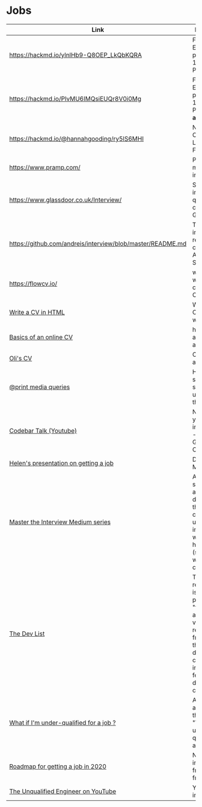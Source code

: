 # Jobs

| Link | Description | Added by |
| ---- | ----------- | -------- |
| https://hackmd.io/ylnlHb9-Q8OEP_LkQbKQRA | FAC19 Employment prep, Week 12, Presentation | @Alexreid95 |
| https://hackmd.io/PlvMU6IMQsiEUQr8V0i0Mg | FAC19 Employment prep, Week 12, Presentations **all in one** | @glrta |
| https://hackmd.io/@hannahgooding/ry5lS6MHI | Notes from Codebar talk: Landing Your First Dev Job | @hannahgooding |
| https://www.pramp.com/ | Practice mock interviews | @hannahgooding |
| https://www.glassdoor.co.uk/Interview/ | Search interview questions by company on Glassdoor | @hannahgooding |
| https://github.com/andreis/interview/blob/master/README.md | Tonnes of interview resources compiled by Andrei Simionescu | @hannahgooding |
| https://flowcv.io/ | webpage where you can Build  a CV| akomiqaia |
| [Write a CV in HTML](https://ericwbailey.design/writing/how-to-not-make-a-resume-in-react.html ) | Writing your CV in your website | Oli |
| [Basics of an online CV](https://mxb.dev/blog/eleventy-resume-builder/) | how to keep a CV nice and simple | Oli |
| [Oli's CV](https://oliverjam.es/cv/) | Oli's CV as an exmaple | Oli |
| [@print media queries](https://github.com/maxboeck/resume/blob/master/src/assets/styles/print/_index.scss) | How to set specific styles for a user printing the site | oli |
| [Codebar Talk (Youtube)](https://www.youtube.com/watch?v=6Dk5JDDi0ik) | Navigating your career in COVID-19 - Jennifer Gabrielle-Chapman | Rob Faldo (April 2020) | @hannahgooding |
|[Helen's presentation on getting a job](https://hackmd.io/@uYhtwaTkQeyelbBdX4OTeA/Sk0ek1Xq8#/)|Delivered 8 May |Jack|
|[Master the Interview Medium series](https://medium.com/javascript-scene/master-the-javascript-interview-what-is-a-closure-b2f0d2152b36)|A Medium series of articles on different things that could come up in JS intereviews, with homework (starting with what is a closure)|Jack|
|[The Dev List](https://www.thedevlist.com/)|This doesn't really fit, but is the best place for it - "theDevList analyzes the very best resources from around the world daily and collates them into a single feed for developers to consume."|Jack|
| [What if I'm under-qualified for a job ?](https://dev.to/thomaslebn/what-if-i-don-t-have-enough-experience-3j13) | Article answering the question "What if I'm under-qualified for a job ?" | @Alexreid95      |
|[Roadmap for getting a job in 2020](https://github.com/kamranahmedse/developer-roadmap)|Nice infographic from Ivo's friend|Jack|
|[The Unqualified Engineer on YouTube](https://www.youtube.com/c/JgGg-the-unqualified-engineer/videos)|YT series on interviews|Dan|
